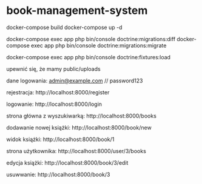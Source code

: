 # book-management-system

docker-compose build
docker-compose up -d

docker-compose exec app php bin/console doctrine:migrations:diff
docker-compose exec app php bin/console doctrine:migrations:migrate

docker-compose exec app php bin/console doctrine:fixtures:load

upewnić się, że mamy public/uploads


dane logowania: admin@example.com // password123

rejestracja:
http://localhost:8000/register

logowanie:
http://localhost:8000/login

strona główna z wyszukiwarką:
http://localhost:8000/books

dodawanie nowej książki:
http://localhost:8000/book/new

widok książki:
http://localhost:8000/book/1

strona użytkownika:
http://localhost:8000/user/3/books

edycja książki:
http://localhost:8000/book/3/edit

usuwwanie:
http://localhost:8000/book/3